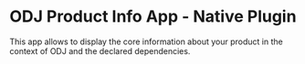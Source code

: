 # ODJ Product Info App -  Native Plugin

This app allows to display the core information about your
product in the context of ODJ and the declared dependencies.
